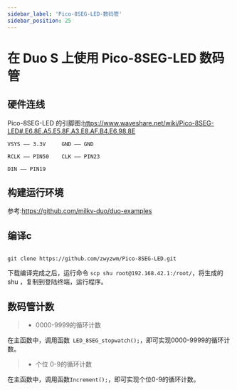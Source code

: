 ```yaml
---
sidebar_label: 'Pico-8SEG-LED-数码管'
sidebar_position: 25
---
```


# 在 Duo S 上使用 Pico-8SEG-LED 数码管

## 硬件连线

Pico-8SEG-LED 的引脚图:https://www.waveshare.net/wiki/Pico-8SEG-LED#.E6.8E.A5.E5.8F.A3.E8.AF.B4.E6.98.8E

```
VSYS —— 3.3V     GND —— GND

RCLK —— PIN50    CLK —— PIN23

DIN —— PIN19
```

## 构建运行环境

参考:https://github.com/milkv-duo/duo-examples


## 编译c

```

git clone https://github.com/zwyzwm/Pico-8SEG-LED.git

```
下载编译完成之后，运行命令 ` scp shu root@192.168.42.1:/root/ `，将生成的 shu ，复制到登陆终端，运行程序。


## 数码管计数

> -  0000-9999的循环计数

在主函数中，调用函数` LED_8SEG_stopwatch();`，即可实现0000-9999的循环计数。

> - 个位 0-9的循环计数

在主函数中，调用函数` Increment(); `，即可实现个位0-9的循环计数。


